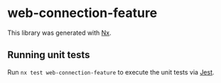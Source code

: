 # web-connection-feature

This library was generated with [Nx](https://nx.dev).

## Running unit tests

Run `nx test web-connection-feature` to execute the unit tests via [Jest](https://jestjs.io).
